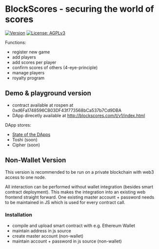 # BlockScores - securing the world of scores
[![Version](https://img.shields.io/github/release/rello/blockscores.svg)](https://github.com/rello/blockscores/blob/master/CHANGELOG.md)&#160;[![License: AGPLv3](https://img.shields.io/badge/license-AGPLv3-blue.svg)](http://www.gnu.org/licenses/agpl-3.0)

Functions:
- register new game
- add players
- add scores per player
- confirm scores of others (4-eye-principle)
- manage players
- royalty program

## Demo & playground version
- contract available at rospen at 0xd6Fa1748596CB03DF43f773568bCa537b7Cd9DBA
- DApp direcetly available at http://blockscores.com/t/v1/index.html

DApp stores:
- [State of the DApps](https://www.stateofthedapps.com/dapps/blockscores)
- Toshi (soon)
- Cipher (soon)

## Non-Wallet Version
This version is recommended to be run on a private blockchain with web3 access to one node.

All interaction can be performed without wallet integration (besides smart contract deployment).
This makes the integration into an existing web frontend straight forward.
One existing master account + password needs to be maintained in JS which is used for every contract call.

### Installation
- compile and upload smart contract with e.g. Ethereum Wallet
- maintain address in js source
- create master account (non-wallet)
- maintain account + password in js source (non-wallet)
